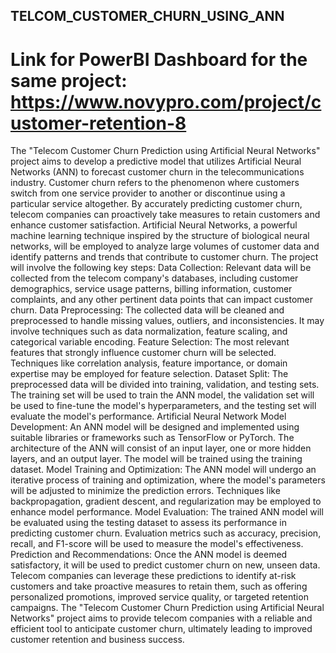 ## TELCOM_CUSTOMER_CHURN_USING_ANN
# Link for PowerBI Dashboard for the same project: https://www.novypro.com/project/customer-retention-8
The "Telecom Customer Churn Prediction using Artificial Neural Networks" project aims to develop a predictive model that utilizes Artificial Neural Networks (ANN) to forecast customer churn in the telecommunications industry. Customer churn refers to the phenomenon where customers switch from one service provider to another or discontinue using a particular service altogether. By accurately predicting customer churn, telecom companies can proactively take measures to retain customers and enhance customer satisfaction.
Artificial Neural Networks, a powerful machine learning technique inspired by the structure of biological neural networks, will be employed to analyze large volumes of customer data and identify patterns and trends that contribute to customer churn. The project will involve the following key steps:
Data Collection: Relevant data will be collected from the telecom company's databases, including customer demographics, service usage patterns, billing information, customer complaints, and any other pertinent data points that can impact customer churn.
Data Preprocessing: The collected data will be cleaned and preprocessed to handle missing values, outliers, and inconsistencies. It may involve techniques such as data normalization, feature scaling, and categorical variable encoding.
Feature Selection: The most relevant features that strongly influence customer churn will be selected. Techniques like correlation analysis, feature importance, or domain expertise may be employed for feature selection.
Dataset Split: The preprocessed data will be divided into training, validation, and testing sets. The training set will be used to train the ANN model, the validation set will be used to fine-tune the model's hyperparameters, and the testing set will evaluate the model's performance.
Artificial Neural Network Model Development: An ANN model will be designed and implemented using suitable libraries or frameworks such as TensorFlow or PyTorch. The architecture of the ANN will consist of an input layer, one or more hidden layers, and an output layer. The model will be trained using the training dataset.
Model Training and Optimization: The ANN model will undergo an iterative process of training and optimization, where the model's parameters will be adjusted to minimize the prediction errors. Techniques like backpropagation, gradient descent, and regularization may be employed to enhance model performance.
Model Evaluation: The trained ANN model will be evaluated using the testing dataset to assess its performance in predicting customer churn. Evaluation metrics such as accuracy, precision, recall, and F1-score will be used to measure the model's effectiveness.
Prediction and Recommendations: Once the ANN model is deemed satisfactory, it will be used to predict customer churn on new, unseen data. Telecom companies can leverage these predictions to identify at-risk customers and take proactive measures to retain them, such as offering personalized promotions, improved service quality, or targeted retention campaigns.
The "Telecom Customer Churn Prediction using Artificial Neural Networks" project aims to provide telecom companies with a reliable and efficient tool to anticipate customer churn, ultimately leading to improved customer retention and business success.
